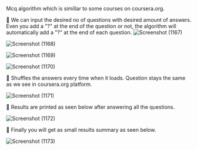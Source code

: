  Mcq algorithm which is simillar to some courses on coursera.org.
 
🔸 We can input the desired no of questions with desired amount of answers. Even you add a "?" at the end of the question or not, the algorithm will automatically add a "?" at the end of each question. 
![Screenshot (1167)](https://user-images.githubusercontent.com/126737598/222487375-61199fe4-670f-4ef4-a535-c6d4caea2aae.png)

![Screenshot (1168)](https://user-images.githubusercontent.com/126737598/222487409-4ebd6c80-2ad7-4689-8f12-d560bece8c82.png)

![Screenshot (1169)](https://user-images.githubusercontent.com/126737598/222487451-4507768d-d7b0-41f2-babd-2ef79274f9a6.png)

![Screenshot (1170)](https://user-images.githubusercontent.com/126737598/222487472-84bc7529-60a1-4286-9401-6fbd9add6809.png)

🔸 Shuffles the answers every time when it loads. Question stays the same as we see in coursera.org platform. 

![Screenshot (1171)](https://user-images.githubusercontent.com/126737598/222487498-663601ea-b773-4735-ae27-dbec88902b9f.png)

🔸 Results are printed as seen below after answering all the questions.

![Screenshot (1172)](https://user-images.githubusercontent.com/126737598/222487528-51b0ba4c-f37c-4f3b-84d0-aa3589794d4d.png)

🔸 Finally you will get as small results summary as seen below.

![Screenshot (1173)](https://user-images.githubusercontent.com/126737598/222487560-2a6ed1ab-2707-4553-bba1-b39a11dae27e.png)
